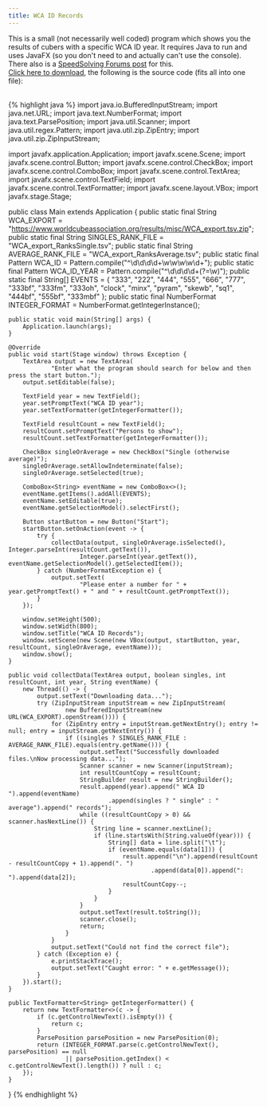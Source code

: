```yaml
---
title: WCA ID Records
---
```

This is a small (not necessarily well coded) program which shows you the results of cubers with a specific WCA ID year. It requires Java to run and uses JavaFX (so you don't need to and actually can't use the console).<br>
There also is a <a href="https://www.speedsolving.com/threads/odd-wca-stats-stats-request-thread.26121/page-250#post-1382600" target="_blank">SpeedSolving Forums post</a> for this.<br>
<a href="/assets/files/WCA_ID_Records.jar" download="WCA ID Records.jar">Click here to download</a>, the following is the source code (fits all into one file):<br>
<br>

{% highlight java %}
import java.io.BufferedInputStream;
import java.net.URL;
import java.text.NumberFormat;
import java.text.ParsePosition;
import java.util.Scanner;
import java.util.regex.Pattern;
import java.util.zip.ZipEntry;
import java.util.zip.ZipInputStream;

import javafx.application.Application;
import javafx.scene.Scene;
import javafx.scene.control.Button;
import javafx.scene.control.CheckBox;
import javafx.scene.control.ComboBox;
import javafx.scene.control.TextArea;
import javafx.scene.control.TextField;
import javafx.scene.control.TextFormatter;
import javafx.scene.layout.VBox;
import javafx.stage.Stage;

public class Main extends Application {
	public static final String WCA_EXPORT = "https://www.worldcubeassociation.org/results/misc/WCA_export.tsv.zip";
	public static final String SINGLES_RANK_FILE = "WCA_export_RanksSingle.tsv";
	public static final String AVERAGE_RANK_FILE = "WCA_export_RanksAverage.tsv";
	public static final Pattern WCA_ID = Pattern.compile("^\\d\\d\\d\\d+\\w\\w\\w\\w\\d+");
	public static final Pattern WCA_ID_YEAR = Pattern.compile("^\\d\\d\\d\\d+(?=\\w)");
	public static final String[] EVENTS = { "333", "222", "444", "555", "666", "777", "333bf", "333fm", "333oh",
			"clock", "minx", "pyram", "skewb", "sq1", "444bf", "555bf", "333mbf" };
	public static final NumberFormat INTEGER_FORMAT = NumberFormat.getIntegerInstance();

	public static void main(String[] args) {
		Application.launch(args);
	}

	@Override
	public void start(Stage window) throws Exception {
		TextArea output = new TextArea(
				"Enter what the program should search for below and then press the start button.");
		output.setEditable(false);

		TextField year = new TextField();
		year.setPromptText("WCA ID year");
		year.setTextFormatter(getIntegerFormatter());

		TextField resultCount = new TextField();
		resultCount.setPromptText("Persons to show");
		resultCount.setTextFormatter(getIntegerFormatter());

		CheckBox singleOrAverage = new CheckBox("Single (otherwise average)");
		singleOrAverage.setAllowIndeterminate(false);
		singleOrAverage.setSelected(true);

		ComboBox<String> eventName = new ComboBox<>();
		eventName.getItems().addAll(EVENTS);
		eventName.setEditable(true);
		eventName.getSelectionModel().selectFirst();

		Button startButton = new Button("Start");
		startButton.setOnAction(event -> {
			try {
				collectData(output, singleOrAverage.isSelected(), Integer.parseInt(resultCount.getText()),
						Integer.parseInt(year.getText()), eventName.getSelectionModel().getSelectedItem());
			} catch (NumberFormatException e) {
				output.setText(
						"Please enter a number for " + year.getPromptText() + " and " + resultCount.getPromptText());
			}
		});

		window.setHeight(500);
		window.setWidth(800);
		window.setTitle("WCA ID Records");
		window.setScene(new Scene(new VBox(output, startButton, year, resultCount, singleOrAverage, eventName)));
		window.show();
	}

	public void collectData(TextArea output, boolean singles, int resultCount, int year, String eventName) {
		new Thread(() -> {
			output.setText("Downloading data...");
			try (ZipInputStream inputStream = new ZipInputStream(
					new BufferedInputStream(new URL(WCA_EXPORT).openStream()))) {
				for (ZipEntry entry = inputStream.getNextEntry(); entry != null; entry = inputStream.getNextEntry()) {
					if ((singles ? SINGLES_RANK_FILE : AVERAGE_RANK_FILE).equals(entry.getName())) {
						output.setText("Successfully downloaded files.\nNow processing data...");
						Scanner scanner = new Scanner(inputStream);
						int resultCountCopy = resultCount;
						StringBuilder result = new StringBuilder();
						result.append(year).append(" WCA ID ").append(eventName)
								.append(singles ? " single" : " average").append(" records");
						while ((resultCountCopy > 0) && scanner.hasNextLine()) {
							String line = scanner.nextLine();
							if (line.startsWith(String.valueOf(year))) {
								String[] data = line.split("\t");
								if (eventName.equals(data[1])) {
									result.append("\n").append(resultCount - resultCountCopy + 1).append(". ")
											.append(data[0]).append(": ").append(data[2]);
									resultCountCopy--;
								}
							}
						}
						output.setText(result.toString());
						scanner.close();
						return;
					}
				}
				output.setText("Could not find the correct file");
			} catch (Exception e) {
				e.printStackTrace();
				output.setText("Caught error: " + e.getMessage());
			}
		}).start();
	}

	public TextFormatter<String> getIntegerFormatter() {
		return new TextFormatter<>(c -> {
			if (c.getControlNewText().isEmpty()) {
				return c;
			}
			ParsePosition parsePosition = new ParsePosition(0);
			return (INTEGER_FORMAT.parse(c.getControlNewText(), parsePosition) == null
					|| parsePosition.getIndex() < c.getControlNewText().length()) ? null : c;
		});
	}
}
{% endhighlight %}